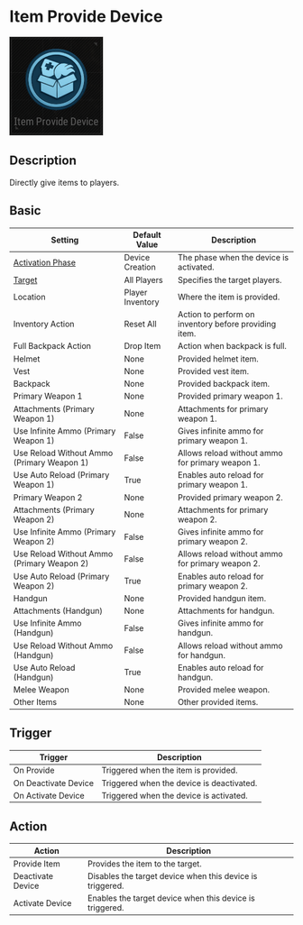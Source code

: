 # Item Provide Device

![ItemProvide Icon](../images/DeviceIcons/Device_ItemProvide.png)

## Description

Directly give items to players.

## Basic

| Setting                                                | Default Value     | Description                                                      |
|--------------------------------------------------------|-------------------|------------------------------------------------------------------|
| [Activation Phase](../General/Common_Device_Settings.md#activation-phase) | Device Creation    | The phase when the device is activated.           |
| [Target](../General/Common_Device_Settings.md#target)                     | All Players        | Specifies the target players.                     |
| Location                                               | Player Inventory  | Where the item is provided.                        |
| Inventory Action                                       | Reset All         | Action to perform on inventory before providing item. |
| Full Backpack Action                                   | Drop Item         | Action when backpack is full.                      |
| Helmet                                                 | None              | Provided helmet item.                             |
| Vest                                                   | None              | Provided vest item.                               |
| Backpack                                               | None              | Provided backpack item.                           |
| Primary Weapon 1                                       | None              | Provided primary weapon 1.                        |
| Attachments (Primary Weapon 1)                         | None              | Attachments for primary weapon 1.                 |
| Use Infinite Ammo (Primary Weapon 1)                   | False             | Gives infinite ammo for primary weapon 1.         |
| Use Reload Without Ammo (Primary Weapon 1)             | False             | Allows reload without ammo for primary weapon 1.  |
| Use Auto Reload (Primary Weapon 1)                     | True              | Enables auto reload for primary weapon 1.         |
| Primary Weapon 2                                       | None              | Provided primary weapon 2.                        |
| Attachments (Primary Weapon 2)                         | None              | Attachments for primary weapon 2.                 |
| Use Infinite Ammo (Primary Weapon 2)                   | False             | Gives infinite ammo for primary weapon 2.         |
| Use Reload Without Ammo (Primary Weapon 2)             | False             | Allows reload without ammo for primary weapon 2.  |
| Use Auto Reload (Primary Weapon 2)                     | True              | Enables auto reload for primary weapon 2.         |
| Handgun                                                | None              | Provided handgun item.                            |
| Attachments (Handgun)                                  | None              | Attachments for handgun.                          |
| Use Infinite Ammo (Handgun)                            | False             | Gives infinite ammo for handgun.                  |
| Use Reload Without Ammo (Handgun)                      | False             | Allows reload without ammo for handgun.           |
| Use Auto Reload (Handgun)                              | True              | Enables auto reload for handgun.                  |
| Melee Weapon                                           | None              | Provided melee weapon.                            |
| Other Items                                            | None              | Other provided items.                             |

## Trigger

| Trigger                | Description                                                        |
|------------------------|--------------------------------------------------------------------|
| On Provide             | Triggered when the item is provided.                               |
| On Deactivate Device   | Triggered when the device is deactivated.                          |
| On Activate Device     | Triggered when the device is activated.                            |

## Action

| Action                | Description                                                        |
|-----------------------|--------------------------------------------------------------------|
| Provide Item          | Provides the item to the target.                                   |
| Deactivate Device     | Disables the target device when this device is triggered.           |
| Activate Device       | Enables the target device when this device is triggered.            |
